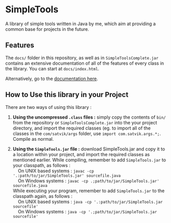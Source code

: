 # SimpleTools
A library of simple tools written in Java by me, which aim at providing a common base for projects in the future.

## Features
The `docs/` folder in this repository, as well as in `SimpleToolsComplete.jar` contains an extensive documentation of all of the 
features of every class in the library. You can start at `docs/index.html`.

Alternatively, go to the [documentation here](http://htmlpreview.github.io/?http://github.com/sahasatvik/SimpleTools/master/docs/index.html).

## How to Use this library in your Project
There are two ways of using this library :

1. **Using the uncompressed `.class` files :** simply copy the contents of `bin/` from the repository or `SimpleToolsComplete.jar`
into the your project directory, and import the required classes (eg. to import all of the classes in the `com/satvik/args`
folder, use `import com.satvik.args.*;`. Compile as normal.

2. **Using the `SimpleTools.jar` file :** download SimpleTools.jar and copy it to a location within your project, and import
the required classes as mentioned earlier. While compiling, remember to add `SimpleTools.jar` to your classpath, as follows : <br>
  &nbsp;&nbsp;&nbsp;&nbsp;On UNIX based systems : `javac -cp '.:path/to/jar/SimpleTools.jar' sourcefile.java`<br>
  &nbsp;&nbsp;&nbsp;&nbsp;On Windows systems : `javac -cp .;path/to/jar/SimpleTools.jar' sourcefile.java`<br>
  While executing your program, remember to add `SimpleTools.jar` to the classpath again, as follows :<br>
  &nbsp;&nbsp;&nbsp;&nbsp;On UNIX based systems : `java -cp '.:path/to/jar/SimpleTools.jar sourcefile'`<br>
  &nbsp;&nbsp;&nbsp;&nbsp;On Windows systems : `java -cp '.;path/to/jar/SimpleTools.jar sourcefile'`
